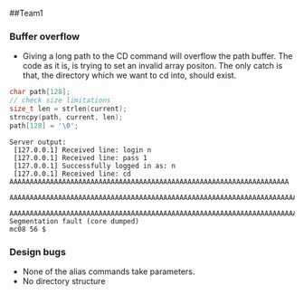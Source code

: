 ##Team1

### Buffer overflow

* Giving a long path to the CD command will overflow the path buffer. The code as it is, is trying to set an invalid array positon. The only catch is that, the directory which we want to cd into, should exist.

```C
char path[128];
// check size limitations
size_t len = strlen(current);
strncpy(path, current, len);
path[128] = '\0';
```
```
Server output:
 [127.0.0.1] Received line: login n
 [127.0.0.1] Received line: pass 1
 [127.0.0.1] Successfully logged in as: n
 [127.0.0.1] Received line: cd AAAAAAAAAAAAAAAAAAAAAAAAAAAAAAAAAAAAAAAAAAAAAAAAAAAAAAAAAAAAAAAAAAAAA
 AAAAAAAAAAAAAAAAAAAAAAAAAAAAAAAAAAAAAAAAAAAAAAAAAAAAAAAAAAAAAAAAAAAAAAAAAAAAAAAAAAAAAAAAAAAAAAAAAAA
 AAAAAAAAAAAAAAAAAAAAAAAAAAAAAAAAAAAAAAAAAAAAAAAAAAAAAAAAAAAAAAAAAAAAAAAAAAAAAAAAAA
Segmentation fault (core dumped)
mc08 56 $ 

```


### Design bugs

* None of the alias commands take parameters.
* No directory structure


